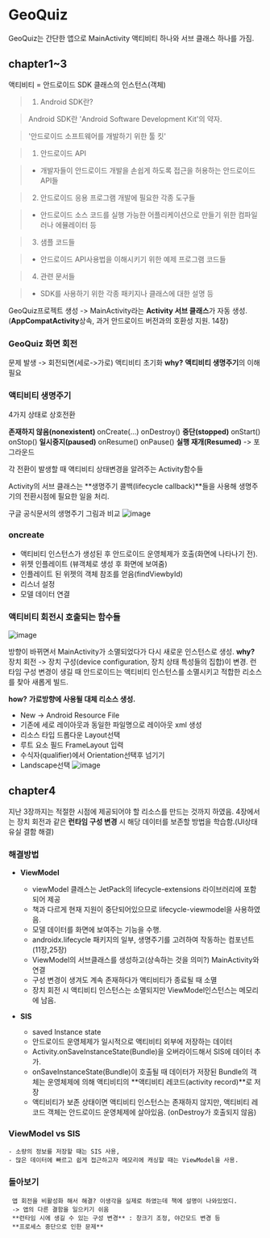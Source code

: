 # GeoQuiz

GeoQuiz는 간단한 앱으로 MainActivity 액티비티 하나와 서브 클래스 하나를 가짐.

## chapter1~3
액티비티 = 안드로이드 SDK 클래스의 인스턴스(객체)

> 1.  Android SDK란?

> Android SDK란 'Android Software Development Kit'의 약자. 

> '안드로이드 소프트웨어를 개발하기 위한 툴 킷'


> 1) 안드로이드 API

> - 개발자들이 안드로이드 개발을 손쉽게 하도록 접근을 허용하는 안드로이드 API들

> 2) 안드로이드 응용 프로그램 개발에 필요한 각종 도구들

> - 안드로이드 소스 코드를 실행 가능한 어플리케이션으로 만들기 위한 컴파일러나 에뮬레이터 등

> 3) 샘플 코드들

> - 안드로이드 API사용법을 이해시키기 위한 예제 프로그램 코드들

> 4) 관련 문서들

> - SDK를 사용하기 위한 각종 패키지나 클래스에 대한 설명 등




GeoQuiz프로젝트 생성 
-> MainActivity라는 **Activity 서브 클래스**가 자동 생성.        
(**AppCompatActivity**상속, 과거 안드로이드 버전과의 호환성 지원. 14장)


### GeoQuiz 화면 회전
문제 발생 -> 회전되면(세로->가로) 액티비티 초기화
**why?**
**액티비티 생명주기**의 이해 필요




### 액티비티 생명주기
4가지 상태로 상호전환

**존재하지 않음(nonexistent)**
onCreate(...)      onDestroy()
**중단(stopped)**
onStart()    onStop()
**일시중지(paused)**
onResume()    onPause()
**실행 재개(Resumed)**    -> 포그라운드

각 전환이 발생할 때 액티비티 상태변경을 알려주는 Activity함수들

Activity의 서브 클래스는 **생명주기 콜백(lifecycle callback)**들을 사용해 생명주기의 전환시점에 필요한 일을 처리.


구글 공식문서의 생명주기 그림과 비교
![image](https://user-images.githubusercontent.com/68258365/144980309-9909e4d8-232e-49bf-8b1d-bdafa31bae77.png)



### oncreate
- 액티비티 인스턴스가 생성된 후 안드로이드 운영체제가 호출(화면에 나타나기 전).
- 위젯 인플레이트 (뷰객체로 생성 후 화면에 보여줌)
-  인플레이트 된 위젯의 객체 참조를 얻음(findViewbyId)
-  리스너 설정
-  모델 데이터 연결

### 액티비티 회전시 호출되는 함수들
![image](https://user-images.githubusercontent.com/68258365/144980341-a3de1015-ac1b-457b-b349-577398a65d97.png)

방향이 바뀌면서 MainActivity가 소멸되었다가 다시 새로운 인스턴스로 생성.
**why?** 
장치 회전 -> 장치 구성(device configuration, 장치 상태 특성들의 집합)이 변경. 
런타임 구성 변경이 생길 때 안드로이드는 액티비티 인스턴스를 소멸시키고 적합한 리소스를 찾아 새롭게 빌드.

**how?**
**가로방향에 사용될 대체 리소스 생성.**
- New -> Android Resource File 
- 기존에 세로 레이아웃과 동일한 파일명으로 레이아웃 xml 생성
- 리소스 타입 드롭다운 Layout선택 
- 루트 요소 필드 FrameLayout 입력
- 수식자(qualifier)에서 Orientation선택후 넘기기
- Landscape선택
![image](https://user-images.githubusercontent.com/68258365/144980581-956c9284-6004-49d1-b0d4-30e446269861.png)




## chapter4
지난 3장까지는 적절한 시점에 제공되어야 할 리소스를 만드는 것까지 하였음.
4장에서는 장치 회전과 같은 **런타임 구성 변경** 시 해당 데이터를 보존할 방법을 학습함.(UI상태 유실 결함 해결)

### 해결방법

- **ViewModel** 
	- viewModel 클래스는 JetPack의 lifecycle-extensions 라이브러리에 포함되어 제공
	- 책과 다르게 현재 	지원이 중단되어있으므로 lifecycle-viewmodel을 사용하였음.
	- 모델 데이터를 화면에 보여주는 기능을 수행.
	- androidx.lifecycle 패키지의 일부, 생명주기를 고려하여 작동하는 컴포넌트(11장,25장)
	- ViewModel의 서브클래스를 생성하고(상속하는 것을 의미?) MainActivity와 연결
	- 구성 변경이 생겨도 계속 존재하다가 액티비티가 종료될 때 소멸
	- 장치 회전 시 액티비티 인스턴스는 소멸되지만 ViewModel인스턴스는  메모리에 남음.
	
	

- **SIS**
	- saved Instance state
	- 안드로이드 운영체제가 일시적으로 액티비티 외부에 저장하는 데이터
	- Activity.onSaveInstanceState(Bundle)을 오버라이드해서 SIS에 데이터 추가.
	- onSaveInstanceState(Bundle)이 호출될 때 데이터가 저장된 Bundle의 객체는 운영체제에 의해 액티비티의 **액티비티 레코드(activity record)**로 저장
	- 액티비티가 보존 상태이면 액티비티 인스턴스는 존재하지 않지만, 액티비티 레코드 객체는 안드로이드 운영체제에 살아있음. (onDestroy가 호출되지 않음)

### ViewModel vs SIS
	- 소량의 정보를 저장할 때는 SIS 사용, 
	- 많은 데이터에 빠르고 쉽게 접근하고자 메모리에 캐싱할 때는 ViewModel을 사용.

### 돌아보기 
	 앱 회전을 비활성화 해서 해결? 이생각을 실제로 하였는데 책에 설명이 나와있었디.
	 -> 앱의 다른 결함을 일으키기 쉬움
	 **런타임 시에 생길 수 있는 구성 변경** : 창크기 조정, 야간모드 변경 등
	 **프로세스 중단으로 인한 문제**


